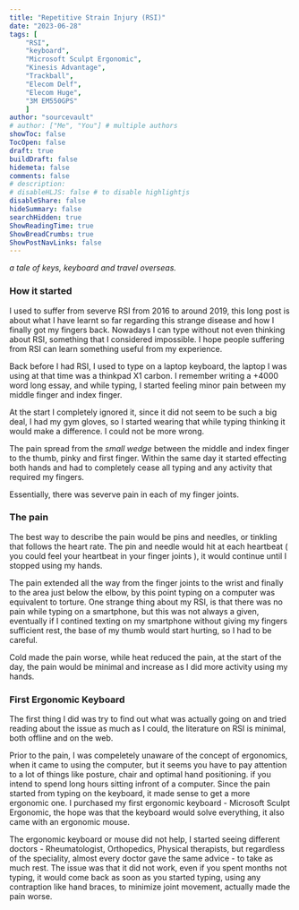 ```yaml
---
title: "Repetitive Strain Injury (RSI)"
date: "2023-06-28"
tags: [
	"RSI",
	"keyboard",
	"Microsoft Sculpt Ergonomic",
	"Kinesis Advantage",
	"Trackball",
	"Elecom Delf",
	"Elecom Huge",
	"3M EM550GPS"
	]
author: "sourcevault"
# author: ["Me", "You"] # multiple authors
showToc: false
TocOpen: false
draft: true
buildDraft: false
hidemeta: false
comments: false
# description:
# disableHLJS: false # to disable highlightjs
disableShare: false
hideSummary: false
searchHidden: true
ShowReadingTime: true
ShowBreadCrumbs: true
ShowPostNavLinks: false
---
```


*a tale of keys, keyboard and travel overseas.*

### How it started

I used to suffer from severve RSI from 2016 to around 2019, this long post is about what I have learnt so far regarding this strange disease and how I finally got my fingers back. Nowadays I can type without not even thinking about RSI, something that I considered impossible. I hope people suffering from RSI can learn something useful from my experience.

Back before I had RSI, I used to type on a laptop keyboard, the laptop I was using at that time was a thinkpad X1 carbon. I remember writing a +4000 word long essay, and while typing, I started feeling minor pain between my middle finger and index finger. 

At the start I completely ignored it, since it did not seem to be such a big deal, I had my gym gloves, so I started wearing that while typing thinking it would make a difference. I could not be more wrong.

The pain spread from the *small wedge* between the middle and index finger to the thumb, pinky and first finger. Within the same day it started effecting both hands and had to completely cease all typing and any activity that required my fingers. 

Essentially, there was severve pain in each of my finger joints.

### The pain

The best way to describe the pain would be pins and needles, or tinkling that follows the heart rate. The pin and needle would hit at each heartbeat ( you could feel your heartbeat in your finger joints ), it would continue until I stopped using my hands. 

The pain extended all the way from the finger joints to the wrist and finally to the area just below the elbow, by this point typing on a computer was equivalent to torture. One strange thing about my RSI, is that there was no pain while typing on a smartphone, but this was not always a given, eventually if I contined texting on my smartphone without giving my fingers sufficient rest, the base of my thumb would start hurting, so I had to be careful.

Cold made the pain worse, while heat reduced the pain, at the start of the day, the pain would be minimal and increase as I did more activity using my hands.

### First Ergonomic Keyboard

The first thing I did was try to find out what was actually going on and tried reading about the issue as much as I could, the literature on RSI is minimal, both offline and on the web. 

Prior to the pain, I was compeletely unaware of the concept of ergonomics, when it came to using the computer, but it seems you have to pay attention to a lot of things like posture, chair and optimal hand positioning. if you intend to spend long hours sitting infront of a computer. Since the pain started from typing on the keyboard, it made sense to get a more ergonomic one. I purchased my first ergonomic keyboard - Microsoft Sculpt Ergonomic, the hope was that the keyboard would solve everything, it also came with an ergonomic mouse.

The ergonomic keyboard or mouse did not help, I started seeing different doctors - Rheumatologist, Orthopedics, Physical therapists, but regardless of the speciality, almost every doctor gave the same advice - to take as much rest. The issue was that it did not work, even if you spent months not typing, it would come back as soon as you started typing, using any contraption like hand braces, to minimize joint movement, actually made the pain worse.








